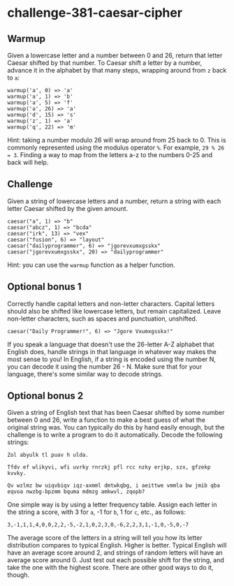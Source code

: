 # challenge-381-caesar-cipher

## Warmup

Given a lowercase letter and a number between 0 and 26, return that letter Caesar shifted by that number. To Caesar shift a letter by a number, advance it in the alphabet by that many steps, wrapping around from `z` back to `a`:

```
warmup('a', 0) => 'a'
warmup('a', 1) => 'b'
warmup('a', 5) => 'f'
warmup('a', 26) => 'a'
warmup('d', 15) => 's'
warmup('z', 1) => 'a'
warmup('q', 22) => 'm'
```

Hint: taking a number modulo 26 will wrap around from 25 back to 0. This is commonly represented using the modulus operator `%`. For example,  `29 % 26 = 3`. Finding a way to map from the letters a-z to the numbers 0-25 and back will help.

## Challenge

Given a string of lowercase letters and a number, return a string with each letter Caesar shifted by the given amount.

```
caesar("a", 1) => "b"
caesar("abcz", 1) => "bcda"
caesar("irk", 13) => "vex"
caesar("fusion", 6) => "layout"
caesar("dailyprogrammer", 6) => "jgorevxumxgsskx"
caesar("jgorevxumxgsskx", 20) => "dailyprogrammer"
```

Hint: you can use the `warmup` function as a helper function.

## Optional bonus 1

Correctly handle capital letters and non-letter characters. Capital letters should also be shifted like lowercase letters, but remain capitalized. Leave non-letter characters, such as spaces and punctuation, unshifted.

```
caesar("Daily Programmer!", 6) => "Jgore Vxumxgsskx!"
```

If you speak a language that doesn't use the 26-letter A-Z alphabet that English does, handle strings in that language in whatever way makes the most sense to you! In English, if a string is encoded using the number N, you can decode it using the number 26 - N. Make sure that for your language, there's some similar way to decode strings.

## Optional bonus 2

Given a string of English text that has been Caesar shifted by some number between 0 and 26, write a function to make a best guess of what the original string was. You can typically do this by hand easily enough, but the challenge is to write a program to do it automatically. Decode the following strings:

```
Zol abyulk tl puav h ulda.

Tfdv ef wlikyvi, wfi uvrky rnrzkj pfl rcc nzky erjkp, szx, gfzekp kvvky.

Qv wzlmz bw uiqvbiqv iqz-axmml dmtwkqbg, i aeittwe vmmla bw jmib qba eqvoa nwzbg-bpzmm bquma mdmzg amkwvl, zqopb?
```

One simple way is by using a letter frequency table. Assign each letter in the string a score, with 3 for `a`, -1 for `b`, 1 for `c`, etc., as follows:

```
3,-1,1,1,4,0,0,2,2,-5,-2,1,0,2,3,0,-6,2,2,3,1,-1,0,-5,0,-7
```

The average score of the letters in a string will tell you how its letter distribution compares to typical English. Higher is better. Typical English will have an average score around 2, and strings of random letters will have an average score around 0. Just test out each possible shift for the string, and take the one with the highest score. There are other good ways to do it, though.
